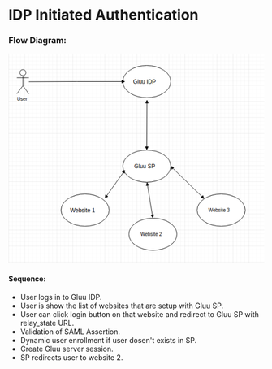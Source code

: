 # IDP Initiated Authentication

### Flow Diagram:
![image](https://github.com/arvindsinghtomar/idp-initiated-auth/blob/master/GluuIDPInitiatedAuth.png)

#### Sequence:
  - User logs in to Gluu IDP.
  - User is show the list of websites that are setup with Gluu SP.
  - User can click login button on that website and redirect to Gluu SP with relay_state URL.
  - Validation of SAML Assertion.
  - Dynamic user enrollment if user dosen't exists in SP.
  - Create Gluu server session.
  - SP redirects user to website 2.
